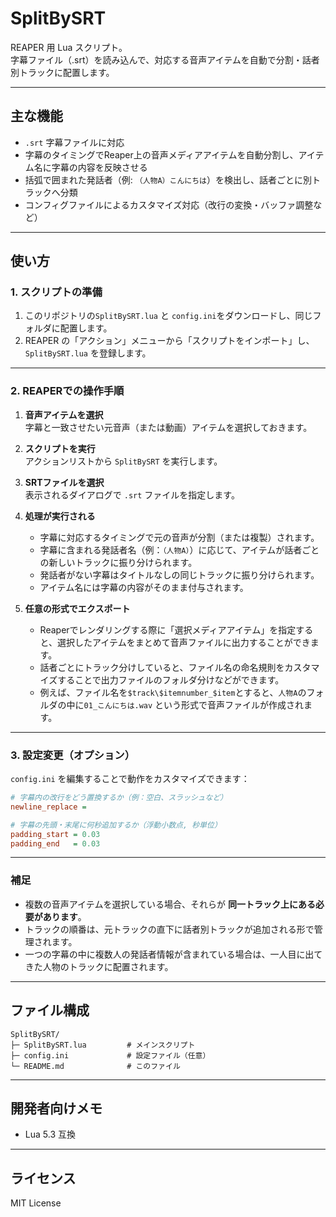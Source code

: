 # SplitBySRT

REAPER 用 Lua スクリプト。  
字幕ファイル（.srt）を読み込んで、対応する音声アイテムを自動で分割・話者別トラックに配置します。

---

## 主な機能

- `.srt` 字幕ファイルに対応
- 字幕のタイミングでReaper上の音声メディアアイテムを自動分割し、アイテム名に字幕の内容を反映させる
- 括弧で囲まれた発話者（例: `（人物A）こんにちは`）を検出し、話者ごとに別トラックへ分類
- コンフィグファイルによるカスタマイズ対応（改行の変換・バッファ調整など）

---

## 使い方

### 1. スクリプトの準備

1. このリポジトリの`SplitBySRT.lua` と `config.ini`をダウンロードし、同じフォルダに配置します。
2. REAPER の「アクション」メニューから「スクリプトをインポート」し、`SplitBySRT.lua` を登録します。

---

### 2. REAPERでの操作手順

1. **音声アイテムを選択**  
   字幕と一致させたい元音声（または動画）アイテムを選択しておきます。

2. **スクリプトを実行**  
   アクションリストから `SplitBySRT` を実行します。

3. **SRTファイルを選択**  
   表示されるダイアログで `.srt` ファイルを指定します。

4. **処理が実行される**  
   - 字幕に対応するタイミングで元の音声が分割（または複製）されます。
   - 字幕に含まれる発話者名（例：`（人物A）`）に応じて、アイテムが話者ごとの新しいトラックに振り分けられます。
   - 発話者がない字幕はタイトルなしの同じトラックに振り分けられます。
   - アイテム名には字幕の内容がそのまま付与されます。

5. **任意の形式でエクスポート**
   - Reaperでレンダリングする際に「選択メディアアイテム」を指定すると、選択したアイテムをまとめて音声ファイルに出力することができます。
   - 話者ごとにトラック分けしていると、ファイル名の命名規則をカスタマイズすることで出力ファイルのフォルダ分けなどができます。
   - 例えば、ファイル名を`$track\$itemnumber_$item`とすると、`人物A`のフォルダの中に`01_こんにちは.wav` という形式で音声ファイルが作成されます。

---

### 3. 設定変更（オプション）

`config.ini` を編集することで動作をカスタマイズできます：

```ini
# 字幕内の改行をどう置換するか（例：空白、スラッシュなど）
newline_replace =  

# 字幕の先頭・末尾に何秒追加するか（浮動小数点, 秒単位）
padding_start = 0.03
padding_end   = 0.03
```

---

### 補足

- 複数の音声アイテムを選択している場合、それらが **同一トラック上にある必要があります**。
- トラックの順番は、元トラックの直下に話者別トラックが追加される形で管理されます。
- 一つの字幕の中に複数人の発話者情報が含まれている場合は、一人目に出てきた人物のトラックに配置されます。

---


## ファイル構成

```
SplitBySRT/
├─ SplitBySRT.lua         # メインスクリプト
├─ config.ini             # 設定ファイル（任意）
└─ README.md              # このファイル
```

---

## 開発者向けメモ

- Lua 5.3 互換

---

## ライセンス

MIT License
